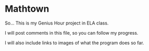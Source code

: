 # Mathtown
So... This is my Genius Hour project in ELA class.

I will post comments in this file, so you can follow my progress.

I will also include links to images of what the program does so far.
